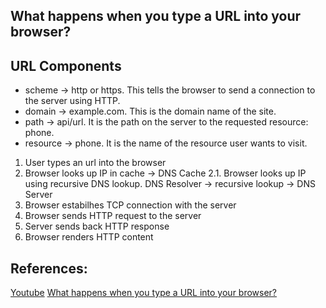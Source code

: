 ## What happens when you type a URL into your browser?

## URL Components
- scheme -> http or https.  This tells the browser to send a connection to the server using HTTP.
- domain -> example.com. This is the domain name of the site.
- path -> api/url. It is the path on the server to the requested resource: phone.
- resource -> phone.  It is the name of the resource user  wants to visit.


1. User types an url into the browser
2. Browser looks up IP in cache -> DNS Cache
2.1. Browser looks up IP using recursive DNS lookup. DNS Resolver -> recursive lookup -> DNS Server
3. Browser estabilhes TCP connection with the server
4. Browser sends HTTP request to the server
5. Server sends back HTTP response
6. Browser renders HTTP content


## References:
[Youtube](https://www.youtube.com/watch?v=AlkDbnbv7dk)
[What happens when you type a URL into your browser?](https://blog.bytebytego.com/p/what-happens-when-you-type-a-url?s=r)

